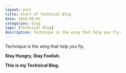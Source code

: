 ```yaml
---
layout: post
title: Start of Technical Blog
date: 2018-09-01
categories: blog
tags: [Technical Blog]
description: Technique is the wing that help you fly.
---
```


Technique is the wing that help you fly.

**Stay Hungry, Stay Foolish.**

**This is my Technical Blog.**


